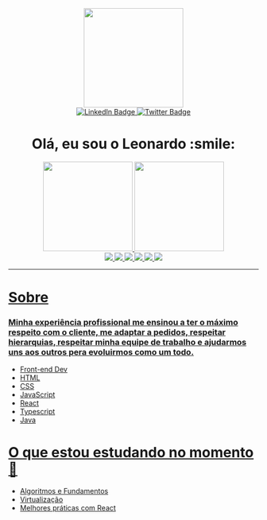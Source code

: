 <div id="header" align="center">
  <img src="https://media.giphy.com/media/Yfl7CS7vQqnebA69aH/giphy.gif" width="200"/>
  <div id="badges">
  <a href="https://www.linkedin.com/in/leonardo-torres-rodrigues/">
    <img src="https://img.shields.io/badge/LinkedIn-blue?style=for-the-badge&logo=linkedin&logoColor=white" alt="LinkedIn Badge"/>
  </a>
  <a href="https://twitter.com/vaci_leo">
    <img src="https://img.shields.io/badge/Twitter-blue?style=for-the-badge&logo=twitter&logoColor=white" alt="Twitter Badge"/>
  </a>
</div>
  <H1>Olá, eu sou o Leonardo :smile: </H1>
</div>

<div align="center">
  <a href="https://github.com/LeonardoTorresRodrigues">
  <img height="180em" src="https://github-readme-stats.vercel.app/api?username=LeonardoTorresRodrigues&count_private=true&show_icons=true&theme=tokyonight">
  <img height="180em" src="https://github-readme-stats.vercel.app/api/top-langs/?username=LeonardoTorresRodrigues&layout=compact&theme=tokyonight">
</div>
  
  <div align="center">
    <img src="https://img.shields.io/badge/html5-%23E34F26.svg?style=for-the-badge&logo=html5&logoColor=white">
    <img src="https://img.shields.io/badge/css3-%231572B6.svg?style=for-the-badge&logo=css3&logoColor=white">
    <img src="https://img.shields.io/badge/javascript-%23323330.svg?style=for-the-badge&logo=javascript&logoColor=%23F7DF1E)">
    <img src="https://img.shields.io/badge/typescript-%23007ACC.svg?style=for-the-badge&logo=typescript&logoColor=white)">
    <img src="https://img.shields.io/badge/react-%2320232a.svg?style=for-the-badge&logo=react&logoColor=%2361DAFB)">
    <img src="https://img.shields.io/badge/java-%23ED8B00.svg?style=for-the-badge&logo=java&logoColor=white)">
   </div>
  
  ---
  
  # Sobre

  ### Minha experiência profissional me ensinou a ter o máximo respeito com o cliente, me adaptar a pedidos, respeitar hierarquias, respeitar minha equipe de trabalho   e ajudarmos uns aos outros pera evoluirmos como um todo.
  
  - Front-end Dev
  - HTML
  - CSS
  - JavaScript
  - React
  - Typescript
  - Java
   
# O que estou estudando no momento :book:
- Algoritmos e Fundamentos
- Virtualização 
- Melhores práticas com React

 
